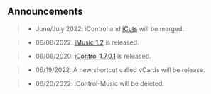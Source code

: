 ## Announcements

> - June/July 2022:
iControl and [iCuts](https://routinehub.co/shortcut/11364/) will be merged.

> - 06/06/2022:
[iMusic 1.2](https://routinehub.co/shortcut/12160) is released.

> - 06/06/2020:
[iControl 1.7.0.1](https://routinehub.co/shortcut/10743) is released.

> - 06/19/2022:
A new shortcut called vCards will be release.

> - 06/20/2022:
iControl-Music will be deleted.
